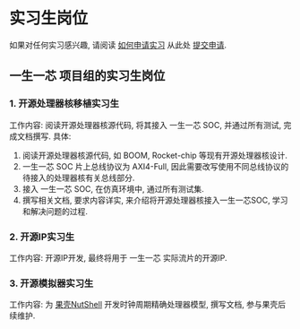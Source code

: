 # 实习生岗位

如果对任何实习感兴趣, 请阅读 [如何申请实习](./how-to-submit-application.md) 从此处 [提交申请](https://github.com/Zweisamkeiten/ysyx-internships/issues/new?assignees=&labels=request&template=internships.yaml).

## 一生一芯 项目组的实习生岗位

### 1. 开源处理器核移植实习生

工作内容: 阅读开源处理器核源代码, 将其接入 一生一芯 SOC, 并通过所有测试, 完成文档撰写. 具体:

1. 阅读开源处理器核源代码, 如 BOOM, Rocket-chip 等现有开源处理器核设计.
2. 一生一芯 SOC 片上总线协议为 AXI4-Full, 因此需要改写使用不同总线协议的待接入的处理器核有关总线部分.
3. 接入 一生一芯 SOC, 在仿真环境中, 通过所有测试集.
4. 撰写相关文档, 要求内容详实, 来介绍将开源处理器核接入一生一芯SOC, 学习和解决问题的过程.

### 2. 开源IP实习生

工作内容: 开源IP开发, 最终将用于 一生一芯 实际流片的开源IP.


### 3. 开源模拟器实习生

工作内容: 为 [果壳NutShell](https://github.com/OSCPU/NutShell) 开发时钟周期精确处理器模型, 撰写文档, 参与果壳后续维护.

